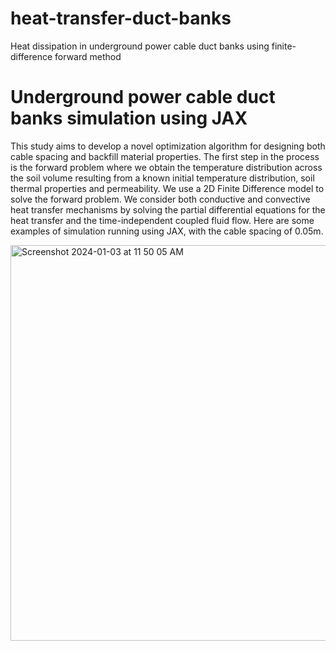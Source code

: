 # heat-transfer-duct-banks
Heat dissipation in underground power cable duct banks using finite-difference forward method
# Underground power cable duct banks simulation using JAX
This study aims to develop a novel optimization algorithm for designing both cable spacing and backfill material properties.
The first step in the process is the forward problem where we obtain the temperature distribution across the soil volume resulting from a known initial temperature distribution, soil thermal properties and permeability. We use a 2D Finite Difference model to solve the forward problem.  We consider both conductive and convective heat transfer mechanisms by solving the partial differential equations for the heat transfer and the time-independent coupled fluid flow.
Here are some examples of simulation running using JAX, with the cable spacing of 0.05m.

<img width="633" alt="Screenshot 2024-01-03 at 11 50 05 AM" src="https://github.com/geoelements-dev/heat-transfer-duct-banks/assets/118838742/fea67a9d-b2e0-47ae-8dea-02f1deacec4a">
